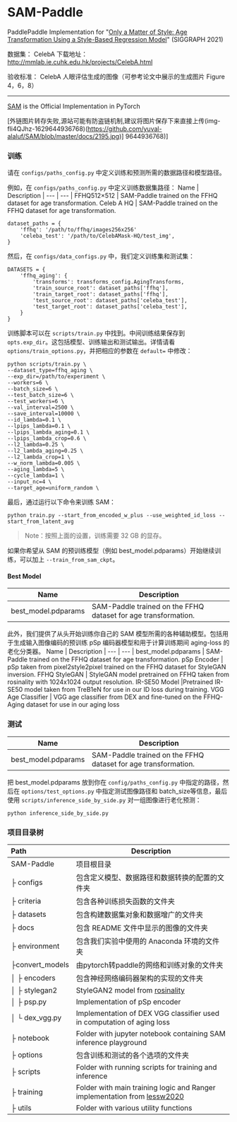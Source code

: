 ﻿# SAM-Paddle
PaddlePaddle Implementation for "[Only a Matter of Style: Age Transformation Using a Style-Based Regression Model](https://paperswithcode.com/paper/only-a-matter-of-style-age-transformation)" (SIGGRAPH 2021)

数据集： CelebA 下载地址：http://mmlab.ie.cuhk.edu.hk/projects/CelebA.html

验收标准： CelebA 人眼评估生成的图像（可参考论文中展示的生成图片 Figure 4，6，8）

---

[SAM](https://github.com/yuval-alaluf/SAM) is the Official Implementation in PyTorch


[外链图片转存失败,源站可能有防盗链机制,建议将图片保存下来直接上传(img-fli4QJhz-1629644936768)(https://github.com/yuval-alaluf/SAM/blob/master/docs/2195.jpg)]
9644936768)]

### 训练
请在 `configs/paths_config.py` 中定义训练和预测所需的数据路径和模型路径。

例如，在 `configs/paths_config.py` 中定义训练数据集路径：
Name | Description
| --- | --- |
FFHQ512×512 | SAM-Paddle trained on the FFHQ dataset for age transformation.
Celeb A HQ | SAM-Paddle trained on the FFHQ dataset for age transformation.
```
dataset_paths = {
    'ffhq': '/path/to/ffhq/images256x256'
    'celeba_test': '/path/to/CelebAMask-HQ/test_img',
}
```
然后，在 `configs/data_configs.py` 中，我们定义训练集和测试集：
```
DATASETS = {
	'ffhq_aging': {
		'transforms': transforms_config.AgingTransforms,
		'train_source_root': dataset_paths['ffhq'],
		'train_target_root': dataset_paths['ffhq'],
		'test_source_root': dataset_paths['celeba_test'],
		'test_target_root': dataset_paths['celeba_test'],
	}
}
```

训练脚本可以在 `scripts/train.py` 中找到。中间训练结果保存到 `opts.exp_dir`。这包括模型、训练输出和测试输出。详情请看 `options/train_options.py`，并把相应的参数在 `default=` 中修改：
```
python scripts/train.py \
--dataset_type=ffhq_aging \
--exp_dir=/path/to/experiment \
--workers=6 \
--batch_size=6 \
--test_batch_size=6 \
--test_workers=6 \
--val_interval=2500 \
--save_interval=10000 \
--id_lambda=0.1 \
--lpips_lambda=0.1 \
--lpips_lambda_aging=0.1 \
--lpips_lambda_crop=0.6 \
--l2_lambda=0.25 \
--l2_lambda_aging=0.25 \
--l2_lambda_crop=1 \
--w_norm_lambda=0.005 \
--aging_lambda=5 \
--cycle_lambda=1 \
--input_nc=4 \
--target_age=uniform_random \
```

最后，通过运行以下命令来训练 SAM：
```
python train.py --start_from_encoded_w_plus --use_weighted_id_loss --start_from_latent_avg 
```
> Note：按照上面的设置，训练需要 32 GB 的显存。

如果你希望从 SAM 的预训练模型（例如 best_model.pdparams）开始继续训练，可以加上 `--train_from_sam_ckpt`。
#### Best Model
Name | Description
| --- | --- |
best_model.pdparams | SAM-Paddle trained on the FFHQ dataset for age transformation.

此外，我们提供了从头开始训练你自己的 SAM 模型所需的各种辅助模型。包括用于生成输入图像编码的预训练 pSp 编码器模型和用于计算训练期间 aging-loss 的老化分类器。
Name | Description
| --- | --- |
best_model.pdparams | SAM-Paddle trained on the FFHQ dataset for age transformation.
pSp Encoder | pSp taken from pixel2style2pixel trained on the FFHQ dataset for StyleGAN inversion.
FFHQ StyleGAN | StyleGAN model pretrained on FFHQ taken from rosinality with 1024x1024 output resolution.
IR-SE50 Model |Pretrained IR-SE50 model taken from TreB1eN for use in our ID loss during training.
VGG Age Classifier | VGG age classifier from DEX and fine-tuned on the FFHQ-Aging dataset for use in our aging loss
### 测试
Name | Description
| --- | --- |
best_model.pdparams | SAM-Paddle trained on the FFHQ dataset for age transformation.

把 best_model.pdparams 放到你在 `config/paths_config.py` 中指定的路径，然后在 `options/test_options.py` 中指定测试图像路径和 batch_size等信息，最后使用 `scripts/inference_side_by_side.py` 对一组图像进行老化预测：
```
python inference_side_by_side.py
```

### 项目目录树
Path | Description 
| :--- | --- | 
SAM-Paddle | 项目根目录
├  configs | 包含定义模型、数据路径和数据转换的配置的文件夹
├  criteria |	包含各种训练损失函数的文件夹
├  datasets | 包含构建数据集对象和数据增广的文件夹
├  docs | 包含 README 文件中显示的图像的文件夹 
├  environment | 包含我们实验中使用的 Anaconda 环境的文件夹
├convert_models	| 由pytorch转paddle的网络和训练对象的文件夹
│  ├  encoders | 包含神经网络编码器架构的实现的文件夹
│  ├  stylegan2 | StyleGAN2 model from [rosinality](https://github.com/rosinality/stylegan2-pytorch)
│  ├  psp.py | Implementation of pSp encoder
│  └  dex_vgg.py	 | Implementation of DEX VGG classifier used in computation of aging loss
├  notebook | Folder with jupyter notebook containing SAM inference playground
├  options | 包含训练和测试的各个选项的文件夹
├  scripts	| Folder with running scripts for training and inference
├  training | Folder with main training logic and Ranger implementation from [lessw2020](https://github.com/lessw2020/Ranger-Deep-Learning-Optimizer)
├  utils	| Folder with various utility functions
